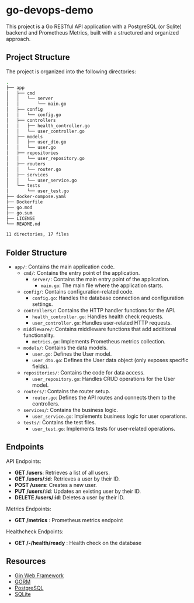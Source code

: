 # go-devops-demo

This project is a Go RESTful API application with a PostgreSQL (or Sqlite) backend and Prometheus Metrics, built with a structured and organized approach. 

## Project Structure

The project is organized into the following directories:

```bash
.
├── app
│   ├── cmd
│   │   └── server
│   │       └── main.go
│   ├── config
│   │   └── config.go
│   ├── controllers
│   │   ├── health_controller.go
│   │   └── user_controller.go
│   ├── models
│   │   ├── user_dto.go
│   │   └── user.go
│   ├── repositories
│   │   └── user_repository.go
│   ├── routers
│   │   └── router.go
│   ├── services
│   │   └── user_service.go
│   └── tests
│       └── user_test.go
├── docker-compose.yaml
├── Dockerfile
├── go.mod
├── go.sum
├── LICENSE
└── README.md

11 directories, 17 files
```

## Folder Structure

- `app/`: Contains the main application code.
  - `cmd/`: Contains the entry point of the application.
    - `server/`: Contains the main entry point of the application.
      - `main.go`: The main file where the application starts.
  - `config/`: Contains configuration-related code.
    - `config.go`: Handles the database connection and configuration settings.
  - `controllers/`: Contains the HTTP handler functions for the API.
    - `health_controller.go`: Handles health check requests.
    - `user_controller.go`: Handles user-related HTTP requests.
  - `middleware/`: Contains middleware functions that add additional functionality.
    - `metrics.go`: Implements Prometheus metrics collection.
  - `models/`: Contains the data models.
    - `user.go`: Defines the User model.
    - `user_dto.go`: Defines the User data object (only exposes specific fields).
  - `repositories/`: Contains the code for data access.
    - `user_repository.go`: Handles CRUD operations for the User model.
  - `routers/`: Contains the router setup.
    - `router.go`: Defines the API routes and connects them to the controllers.
  - `services/`: Contains the business logic.
    - `user_service.go`: Implements business logic for user operations.
  - `tests/`: Contains the test files.
    - `user_test.go`: Implements tests for user-related operations.

## Endpoints

API Endpoints:

- **GET /users**: Retrieves a list of all users.
- **GET /users/:id**: Retrieves a user by their ID.
- **POST /users**: Creates a new user.
- **PUT /users/:id**: Updates an existing user by their ID.
- **DELETE /users/:id**: Deletes a user by their ID.

Metrics Endpoints:

- **GET /metrics** : Prometheus metrics endpoint

Healthcheck Endpoints:

- **GET /-/health/ready** : Health check on the database

## Resources

- [Gin Web Framework](https://github.com/gin-gonic/gin)
- [GORM](https://gorm.io/)
- [PostgreSQL](https://www.postgresql.org/)
- [SQLite](https://www.sqlite.org/)

